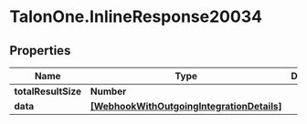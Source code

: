 # TalonOne.InlineResponse20034

## Properties

Name | Type | Description | Notes
------------ | ------------- | ------------- | -------------
**totalResultSize** | **Number** |  | 
**data** | [**[WebhookWithOutgoingIntegrationDetails]**](WebhookWithOutgoingIntegrationDetails.md) |  | 


